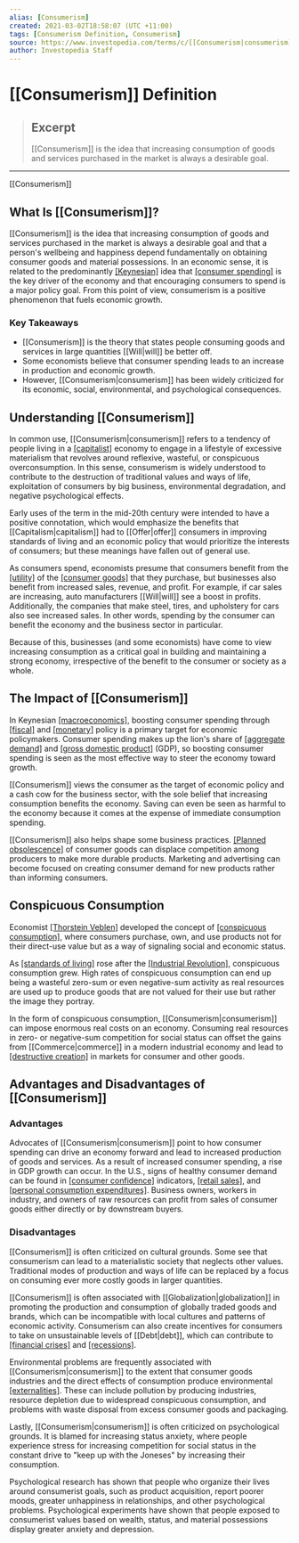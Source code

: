 ```yaml
---
alias: [Consumerism]
created: 2021-03-02T18:58:07 (UTC +11:00)
tags: [Consumerism Definition, Consumerism]
source: https://www.investopedia.com/terms/c/[[Consumerism|consumerism]].asp
author: Investopedia Staff
---
```


# [[Consumerism]] Definition

> ## Excerpt
> [[Consumerism]] is the idea that increasing consumption of goods and services purchased in the market is always a desirable goal.

---

[[Consumerism]]
## What Is [[Consumerism]]?

[[Consumerism]] is the idea that increasing consumption of goods and services purchased in the market is always a desirable goal and that a person's wellbeing and happiness depend fundamentally on obtaining consumer goods and material possessions. In an economic sense, it is related to the predominantly [[Keynesian]](https://www.investopedia.com/terms/k/keynesianeconomics.asp) idea that [[consumer spending]](https://www.investopedia.com/terms/c/consumer-spending.asp) is the key driver of the economy and that encouraging consumers to spend is a major policy goal. From this point of view, consumerism is a positive phenomenon that fuels economic growth.

### Key Takeaways

-   [[Consumerism]] is the theory that states people consuming goods and services in large quantities [[Will|will]] be better off.
-   Some economists believe that consumer spending leads to an increase in production and economic growth.
-   However, [[Consumerism|consumerism]] has been widely criticized for its economic, social, environmental, and psychological consequences.

## Understanding [[Consumerism]]

In common use, [[Consumerism|consumerism]] refers to a tendency of people living in a [[capitalist]](https://www.investopedia.com/terms/c/[[Capitalism|capitalism]].asp) economy to engage in a lifestyle of excessive materialism that revolves around reflexive, wasteful, or conspicuous overconsumption. In this sense, consumerism is widely understood to contribute to the destruction of traditional values and ways of life, exploitation of consumers by big business, environmental degradation, and negative psychological effects.

Early uses of the term in the mid-20th century were intended to have a positive connotation, which would emphasize the benefits that [[Capitalism|capitalism]] had to [[Offer|offer]] consumers in improving standards of living and an economic policy that would prioritize the interests of consumers; but these meanings have fallen out of general use.

As consumers spend, economists presume that consumers benefit from the [[utility]](https://www.investopedia.com/terms/u/utility.asp) of the [[consumer goods]](https://www.investopedia.com/terms/c/consumer-goods.asp) that they purchase, but businesses also benefit from increased sales, revenue, and profit. For example, if car sales are increasing, auto manufacturers [[Will|will]] see a boost in profits. Additionally, the companies that make steel, tires, and upholstery for cars also see increased sales. In other words, spending by the consumer can benefit the economy and the business sector in particular.

Because of this, businesses (and some economists) have come to view increasing consumption as a critical goal in building and maintaining a strong economy, irrespective of the benefit to the consumer or society as a whole. 

## The Impact of [[Consumerism]]

In Keynesian [[macroeconomics]](https://www.investopedia.com/terms/m/[[Macroeconomics|macroeconomics]].asp), boosting consumer spending through [[fiscal]](https://www.investopedia.com/terms/f/fiscalpolicy.asp) and [[monetary]](https://www.investopedia.com/terms/m/monetarypolicy.asp) policy is a primary target for economic policymakers. Consumer spending makes up the lion's share of [[aggregate demand]](https://www.investopedia.com/terms/a/aggregatedemand.asp) and [[gross domestic product]](https://www.investopedia.com/terms/g/gdp.asp) (GDP), so boosting consumer spending is seen as the most effective way to steer the economy toward growth.

[[Consumerism]] views the consumer as the target of economic policy and a cash cow for the business sector, with the sole belief that increasing consumption benefits the economy. Saving can even be seen as harmful to the economy because it comes at the expense of immediate consumption spending. 

[[Consumerism]] also helps shape some business practices. [[Planned obsolescence]](https://www.investopedia.com/terms/p/planned_obsolescence.asp) of consumer goods can displace competition among producers to make more durable products. Marketing and advertising can become focused on creating consumer demand for new products rather than informing consumers.

## Conspicuous Consumption

Economist [[Thorstein Veblen]](https://www.investopedia.com/terms/t/thorstein-veblen.asp) developed the concept of [[conspicuous consumption]](https://www.investopedia.com/terms/c/conspicuous-consumption.asp), where consumers purchase, own, and use products not for their direct-use value but as a way of signaling social and economic status.

As [[standards of living]](https://www.investopedia.com/terms/s/standard-of-living.asp) rose after the [[Industrial Revolution]](https://www.investopedia.com/terms/i/industrial-revolution.asp), conspicuous consumption grew. High rates of conspicuous consumption can end up being a wasteful zero-sum or even negative-sum activity as real resources are used up to produce goods that are not valued for their use but rather the image they portray.

In the form of conspicuous consumption, [[Consumerism|consumerism]] can impose enormous real costs on an economy. Consuming real resources in zero- or negative-sum competition for social status can offset the gains from [[Commerce|commerce]] in a modern industrial economy and lead to [[destructive creation]](https://www.investopedia.com/terms/d/destructive-creation.asp) in markets for consumer and other goods.

## Advantages and Disadvantages of [[Consumerism]]

### Advantages

Advocates of [[Consumerism|consumerism]] point to how consumer spending can drive an economy forward and lead to increased production of goods and services. As a result of increased consumer spending, a rise in GDP growth can occur. In the U.S., signs of healthy consumer demand can be found in [[consumer confidence]](https://www.investopedia.com/terms/c/cci.asp) indicators, [[retail sales]](https://www.investopedia.com/terms/r/retail-sales.asp), and [[personal consumption expenditures]](https://www.investopedia.com/terms/p/pce.asp). Business owners, workers in industry, and owners of raw resources can profit from sales of consumer goods either directly or by downstream buyers. 

### Disadvantages

[[Consumerism]] is often criticized on cultural grounds. Some see that consumerism can lead to a materialistic society that neglects other values. Traditional modes of production and ways of life can be replaced by a focus on consuming ever more costly goods in larger quantities.

[[Consumerism]] is often associated with [[Globalization|globalization]] in promoting the production and consumption of globally traded goods and brands, which can be incompatible with local cultures and patterns of economic activity. Consumerism can also create incentives for consumers to take on unsustainable levels of [[Debt|debt]], which can contribute to [[financial crises]](https://www.investopedia.com/terms/f/financial-crisis.asp) and [[recessions]](https://www.investopedia.com/terms/r/recession.asp). 

Environmental problems are frequently associated with [[Consumerism|consumerism]] to the extent that consumer goods industries and the direct effects of consumption produce environmental [[externalities]](https://www.investopedia.com/terms/e/externality.asp). These can include pollution by producing industries, resource depletion due to widespread conspicuous consumption, and problems with waste disposal from excess consumer goods and packaging.

Lastly, [[Consumerism|consumerism]] is often criticized on psychological grounds. It is blamed for increasing status anxiety, where people experience stress for increasing competition for social status in the constant drive to "keep up with the Joneses" by increasing their consumption.

Psychological research has shown that people who organize their lives around consumerist goals, such as product acquisition, report poorer moods, greater unhappiness in relationships, and other psychological problems. Psychological experiments have shown that people exposed to consumerist values based on wealth, status, and material possessions display greater anxiety and depression.
